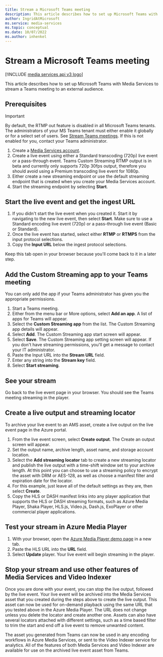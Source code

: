 ```yaml
---
title: Stream a Microsoft Teams meeting
description: This article describes how to set up Microsoft Teams with Media Services to stream a Teams meeting to an external audience.
author: IngridAtMicrosoft
ms.service: media-services
ms.topic: conceptual
ms.date: 10/07/2022
ms.author: inhenkel
---
```


# Stream a Microsoft Teams meeting

[!INCLUDE [media services api v3 logo](./includes/v3-hr.md)]

This article describes how to set up Microsoft Teams with Media Services to stream a Teams meeting to an external audience.

## Prerequisites

>[!IMPORTANT]
> By default, the RTMP out feature is disabled in all Microsoft Teams tenants. The administrators of your MS Teams tenant must either enable it globally or for a select set of users. See [Stream Teams meetings](/microsoftteams/stream-teams-meetings). If this is not enabled for you, contact your Teams administrator.

1. Create a [Media Services account](account-create-how-to.md).
1. Create a live event using either a Standard transcoding (720p) live event or a pass-through event. Teams Custom Streaming RTMP output is in beta and currently only supports 720p 30fps output, therefore you should avoid using a Premium transcoding live event for 1080p.
1. Either create a new streaming endpoint or use the default streaming endpoint that is created when you create your Media Services account.
1. Start the streaming endpoint by selecting **Start**.

## Start the live event and get the ingest URL

1. If you didn't start the live event when you created it. Start it by navigating to the new live event, then select **Start**.  Make sure to use a Standard encoding live event (720p) or a pass-through live event (Basic or Standard).
1. Once the live event has started, select either **RTMP** or **RTMPS** from the input protocol selections.
1. Copy the **Input URL** below the ingest protocol selections.

Keep this tab open in your browser because you'll come back to it in a later step.

## Add the Custom Streaming app to your Teams meeting

You can only add the app if your Teams administrator has given you the appropriate permissions.

1. Start a Teams meeting.
1. Either from the menu bar or More options, select **Add an app**. A list of apps for Teams will appear.
1. Select the **Custom Streaming app** from the list.  The Custom Streaming app details will appear.
1. Select **Add**. The Custom Streaming app start screen will appear.
1. Select **Save**. The Custom Streaming app setting screen will appear. If you don't have streaming permissions, you'll get a message to contact your IT administrator.
1. Paste the Input URL into the **Stream URL** field.
1. Enter any string into the **Stream key** field.
1. Select **Start streaming**.

## See your stream

Go back to the live event page in your browser.  You should see the Teams meeting streaming in the player.

## Create a live output and streaming locator

To archive your live event to an AMS asset, create a live output on the live event page in the Azure portal.

1. From the live event screen, select **Create output**. The Create an output screen will appear.
1. Set the output name, archive length, asset name, and storage account location.
1. Select the **Add streaming locator** tab to create a new streaming locator and publish the live output with a time-shift window set to your archive length.  At this point you can choose to use a streaming policy to encrypt the asset with DRM or AES-128, as well as choose a manifest filter and expiration date for the locator.
1. For this example, just leave all of the default settings as they are, then select **Create**.
1. Copy the HLS or DASH manifest links into any player application that supports the HLS or DASH streaming formats, such as Azure Media Player, Shaka Player, HLS.js, Video.js, Dash.js, ExoPlayer or other commercial player applications.


## Test your stream in  Azure Media Player

1. With your browser, open the [Azure Media Player demo page](https://ampdemo.azureedge.net/) in a new tab.
1. Paste the HLS URL into the **URL** field.
1. Select **Update** player. Your live event will begin streaming in the player.

## Stop your stream and use other features of Media Services and Video Indexer

Once you are done with your event, you can stop the live output, followed by the live event.
Your live event will be archived into the Media Services asset that you created during the steps above to create the live output.  This asset can now be used for on-demand playback using the same URL that you tested above in the Azure Media Player. The URL does not change unless you delete the locator and create another one. Assets can also have several locators attached with different settings, such as a time based filter to trim the start and end off a live event to remove unwanted content.

The asset you generated from Teams can now be used in any encoding workflows in Azure Media Services, or sent to the Video Indexer service for analytics. All of the features of both Media Services and Video Indexer are available for use on the archived live event asset from Teams.
